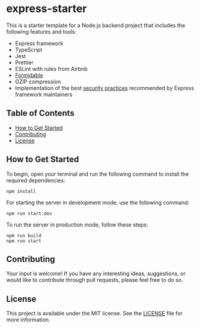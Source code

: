 # express-starter

This is a starter template for a Node.js backend project that includes the following features and tools:

* Express framework
* TypeScript
* Jest
* Prettier
* ESLint with rules from Airbnb
* [Formidable](https://github.com/node-formidable/formidable)
* GZIP compression
* Implementation of the best [security practices](https://expressjs.com/en/advanced/best-practice-security.html) recommended by Express framework maintainers

## Table of Contents
- [How to Get Started](#how-to-get-started)
- [Contributing](#contributing)
- [License](#license)

## How to Get Started

To begin, open your terminal and run the following command to install the required dependencies:

```
npm install
```

For starting the server in development mode, use the following command:

```
npm run start:dev
```

To run the server in production mode, follow these steps:

```
npm run build
npm run start
```

## Contributing

Your input is welcome! If you have any interesting ideas, suggestions, or would like to contribute through pull requests, please feel free to do so.

## License

This project is available under the MIT license. See the [LICENSE](./LICENSE) file for more information.
